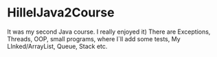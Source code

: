 # HillelJava2Course
It was my second Java course. I really enjoyed it)
There are Exceptions, Threads, OOP, small programs, where I`ll add some tests,
My LInked/ArrayList, Queue, Stack etc.
